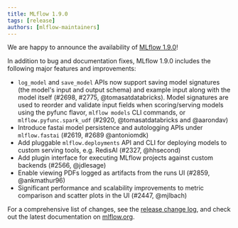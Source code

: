 ```yaml
---
title: MLflow 1.9.0
tags: [release]
authors: [mlflow-maintainers]
---
```


We are happy to announce the availability of [MLflow 1.9.0](https://github.com/mlflow/mlflow/releases/tag/v1.9.0)!

In addition to bug and documentation fixes, MLflow 1.9.0 includes the following major features and improvements:

- `log_model` and `save_model` APIs now support saving model signatures (the model's input and output schema)
  and example input along with the model itself (#2698, #2775, @tomasatdatabricks). Model signatures are used
  to reorder and validate input fields when scoring/serving models using the pyfunc flavor, `mlflow models`
  CLI commands, or `mlflow.pyfunc.spark_udf` (#2920, @tomasatdatabricks and @aarondav)
- Introduce fastai model persistence and autologging APIs under `mlflow.fastai` (#2619, #2689 @antoniomdk)
- Add pluggable `mlflow.deployments` API and CLI for deploying models to custom serving tools, e.g. RedisAI
  (#2327, @hhsecond)
- Add plugin interface for executing MLflow projects against custom backends (#2566, @jdlesage)
- Enable viewing PDFs logged as artifacts from the runs UI (#2859, @ankmathur96)
- Significant performance and scalability improvements to metric comparison and scatter plots in
  the UI (#2447, @mjlbach)

For a comprehensive list of changes, see the [release change log](https://github.com/mlflow/mlflow/releases/tag/v1.9.0), and check out the latest documentation on [mlflow.org](http://mlflow.org/).
